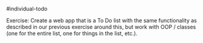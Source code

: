 #individual-todo

Exercise:
Create a web app that is a To Do list with the same functionality as described in our previous exercise around this, but work with OOP / classes (one for the entire list, one for things in the list, etc.).

